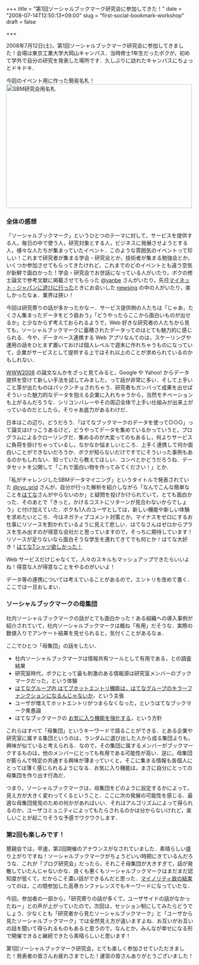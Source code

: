 +++
title = "第1回ソーシャルブックマーク研究会に参加してきた！"
date = "2008-07-14T12:50:13+09:00"
slug = "first-social-bookmark-workshop"
draft = false

+++

<p>2008年7月12日(土)，第1回ソーシャルブックマーク研究会に参加してきました！会場は東京工業大学大岡山キャンパス．当時修士1年生だったボクが，初めて学外で自分の研究を発表した場所です．久しぶりに訪れたキャンパスにちょっとドキドキ．</p>
<p>今回のイベント用に作った簡易名札！<br />
<a href="http://www.flickr.com/photos/june29/2663513540/" title="SBM研究会用名札 by june29, on Flickr"><img src="http://farm4.static.flickr.com/3214/2663513540_94a5596efb.jpg" width="500" height="333" alt="SBM研究会用名札" /></a></p>
<h3>全体の感想</h3>
<p>「ソーシャルブックマーク」というひとつのテーマに対して，サービスを提供する人，毎日の中で使う人，研究対象とする人，ビジネスに発展させようとする人，様々な人たちが集まっていたイベント．このような雰囲気のイベントって珍しい！これまで研究者が集まる学会・研究会とか，技術者が集まる勉強会とか，いくつか参加させてもらってきたけれど，これまでのどのイベントとも違う空気が新鮮で面白かった！学会・研究会でお世話になっている人がいたり，ボクの修士論文で参考文献に掲載させてもらった <a href="http://twitter.com/yanbe">@yanbe</a> さんがいたり，先日<a href="http://june29.jp/2008/06/26/mynetjapan/">マイネット・ジャパンに遊びに行った</a>ときにお会いした <a href="http://newsing.jp/">newsing</a> の中の人がいたり，楽しかったなぁ．業界は狭い！</p>
<p>今回は研究寄りの話が多かったかなー．サービス提供側の人たちは「じゃあ，たくさん集まったデータをどう扱おう」「どうやったらここから面白いものが出せるか」と少なからず考えておられるようで，Web 好きな研究者の人たちから見ても，ソーシャルブックマークに蓄積されたデータってのはとても魅力的に感じられる．今や，データベース連携する Web アプリなんてのは，スケーリングや運用の話をひとまず置いておけば個人レベルで週末に作れちゃうものになっていて，企業がサービスとして提供する上ではそれ以上のことが求められているのかもしれない．</p>
<p><a href="http://www2008.org/">WWW2008</a> の論文なんかをざっと見てみると，Google や Yahoo! からデータ提供を受けて新しい手法を試してみました，って話が非常に多い．そして上手いこと芽が出たものはパックンチョされちゃう．研究者もガンバって成果を出せばそういった魅力的なデータを抱える企業に入れちゃうから，当然モチベーションも上がるんだろうな．シリコンバレーやその周辺全体で上手い仕組みが出来上がっているのだとしたら，そりゃあ底力があるわけだ．</p>
<p>日本はこの辺り，どうだろう．「はてなブックマークのデータを使って○○○」って論文はけっこうあるけど，どうやってデータを集めているかっていうと，プログラムによるクローリングだ．集めるのが大変ってのもあるし，何よりサービスに負荷を掛けちゃっているし，なかなか悩ましいところ．上手く連携して何か面白いことができないだろうか．ボクが知らないだけですでにそういった事例もあるのかもしれない．知っていたら教えてほしい．コンペとかどうだろうね．データセットを公開して「これで面白い物を作ってみてください！」とか．</p>
<p>「私がチャレンジしたSBMデータマイニング」というタイトルで発表されていた <a href="http://twitter.com/ryo_grid">@ryo_grid</a> さんが，自分が行った解析を紹介しながら「なんでこんな簡単なことを<a href="http://www.hatena.ne.jp/">はてな</a>さんがやらないのか」と疑問を投げかけられていて，とても面白かった．そのあとで「きっと，かけるコストにリターンが見合わないからでしょう」と付け加えていた．ボクも1人のユーザとしては，新しい機能や新しい体験を求めたいところ．今はネガティブコメント対策とか，マイナスをゼロにするお仕事にリソースを割かれているように見えて悲しい．はてなさんはゼロからプラスを生み出すのが得意な会社だと思っていますので，そっちに期待しています！リソースが足りないなら面白そうな学生を連れてきてでも何とか！はてな大好き！<a href="http://d.hatena.ne.jp/keyword/%A4%CF%A4%C6%A4%CAT%A5%B7%A5%E3%A5%C4%CD%DF%A4%B7%A4%A4%A1%AA">はてなTシャツ欲しかった！</a></p>
<p>Web サービスだけじゃなくて，人々のスキルもマッシュアップできたらいいよね！得意な人が得意なことをやるのがいいよ！</p>
<p>データ等の連携については考えていることがあるので，エントリを改めて書く．ここでは一旦おしまい．</p>
<h3>ソーシャルブックマークの母集団</h3>
<p>社内ソーシャルブックマークの話がとても面白かった！ある組織への導入事例が紹介されていて，社内ソーシャルブックマークは概ね「有用」だそうな．実際の数値入りでアンケート結果を見せられると，気付くことがあるなぁ．</p>
<p>ここでひとつ「母集団」の話をしたい．</p>
<ul>
<li>社内ソーシャルブックマークは情報共有ツールとして有用である，との調査結果</li>
<li>研究室時代，ボクにとって最も刺激のある情報源は研究室メンバーのブックマークだった，という体験</li>
<li><a href="http://d.hatena.ne.jp/y_yanbe/20080627/1214501256">はてなグループ内 はてブホットエントリ機能は，はてなグループのキラーファンクションになるんじゃないか</a>，という主張</li>
<li>ユーザが増えてホットエントリがつまらなくなった，というはてなブックマーク衆愚論</li>
<li>はてなブックマークの <a href="http://japan.cnet.com/interview/story/0,2000055954,20372715-2,00.htm">お気に入り機能を強化する</a>，という方針</li>
</ul>
<p>これらはすべて「母集団」というキーワードで語ることができる．とある企業や研究室に属する集団というのは，ランダムに選び出した人から成る集団よりも，興味が似ていると考えられる．なので，その集団に属するメンバーがブックマークするものは，他のメンバーにとっても有用である可能性が高い．逆に，母集団が膨らんで特定の共通する興味が薄まっていくと，そこに集まる情報も各個人にとっては薄く感じられるようになる．お気に入り機能は，まさに自分にとっての母集団を作り出す行為だ．</p>
<p>つまり，ソーシャルブックマークは，母集団をどのように設定するかによって，見え方が大きく変わってくるということ．ここに次の発展の可能性を感じる．最適な母集団発見のための何かがあればいい．それはアルゴリズムによって得られるのか，ユーザコミュニティによってもたらされるのかは分からないけれど，楽しいことが起こりそうな予感でワクワクします．</p>
<h3>第2回も楽しみです！</h3>
<p>懇親会では，早速，第2回開催のアナウンスがなされていました．素晴らしい盛り上がりですね！ソーシャルブックマークがちょうどいい時期にきているんだろうな．これが「ブログ研究会」だったら，それこそ母集団が大きすぎて，話が発散していたんじゃないかな．良くも悪くもソーシャルブックマークはまだまだ認知度が低くて，だからこそ濃い話ができるんだと思った．<a href="http://www.atmarkit.co.jp/news/200806/17/kosen.html">マイノリティ故の結束</a>ってのは，この間参加した高専カンファレンスでもキーワードになっていたな．</p>
<p>今回，参加者の一部から，「研究寄りの話が多くて，ユーザサイドの話がなかったねー」との声が上がっていたので，次回は，セッション制にしてみたらどうでしょう．少なくとも「研究者から見たソーシャルブックマーク」と「ユーザから見たソーシャルブックマーク」では全然見え方が違いますよね．お互いがお互いの話を聞いて得られるものもあると思うので，なんとか，みんなが幸せになる形で開催できると継続できたら素晴らしいと思います！</p>
<p>第1回ソーシャルブックマーク研究会，とても楽しく参加させていただきました！発表者の皆さんお疲れさまでした！運営の皆さんありがとうございました！</p>
